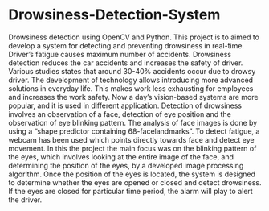 # Drowsiness-Detection-System
 Drowsiness detection using OpenCV and Python.
This project is to aimed to develop a system for detecting and preventing drowsiness in real-time.
Driver’s fatigue causes maximum number of accidents. Drowsiness detection reduces the car accidents and increases the safety of driver. Various studies states that around 30-40% accidents occur due to drowsy driver. The development of technology allows introducing more advanced solutions in everyday life. This makes work less exhausting for employees and increases the work safety. Now a day’s vision-based systems are more popular, and it is used in different application. Detection of drowsiness involves an observation of a face, detection of eye position and the observation of eye blinking pattern. The analysis of face images is done by using a “shape predictor containing 68-facelandmarks”. To detect fatigue, a webcam has been used which points directly towards face and detect eye movement. In this the project the main focus was on the blinking pattern of the eyes, which involves looking at the entire image of the face, and determining the position of the eyes, by a developed image processing algorithm. Once the position of the eyes is located, the system is designed to determine whether the eyes are opened or closed and detect drowsiness. If the eyes are closed for particular time period, the alarm will play to alert the driver. 

